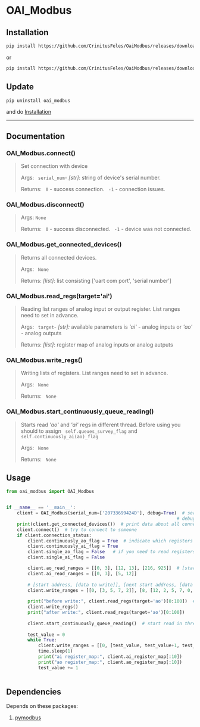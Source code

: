 # OAI_Modbus

## Installation
```sh
pip install https://github.com/CrinitusFeles/OaiModbus/releases/download/v.1.1/OAI_ModBus-0.1.1-py3-none-any.whl
```
or
```sh
pip install https://github.com/CrinitusFeles/OaiModbus/releases/download/v.1.1/OAI_ModBus-0.1.1.tar.gz
```
## Update 
```sh
pip uninstall oai_modbus
```
and do [Installation](#Installation)

---

## Documentation
### OAI_Modbus.connect()
> Set connection with device
>
>Args:
>  ``` serial_num```- *[str]*: string of device's serial number.
>
>Returns:
>  ``` 0``` - success connection.
> ``` -1``` - connection issues.

### OAI_Modbus.disconnect()
>  
>Args:
>  ```None```
>
>Returns:
>  ``` 0``` - success disconnected.
> ``` -1``` - device was not connected.

### OAI_Modbus.get_connected_devices()
> Returns all connected devices.
>
>Args:
>  ``` None```
>
>Returns:
>  *[list]*: list consisting ['uart com port', 'serial number']

### OAI_Modbus.read_regs(target='ai')
>Reading list ranges of analog input or output register. List ranges need to set in advance.
>
>Args:
>  ``` target```- *[str]:* available parameters is *'ai'* - analog inputs or *'ao'* - analog outputs  
>
>Returns:
>  *[list]*: register map of analog inputs or analog autputs 

### OAI_Modbus.write_regs()
>Writing lists of registers. List ranges need to set in advance.
>
>Args:
>  ``` None```
>
>Returns:
>  ``` None```

### OAI_Modbus.start_continuously_queue_reading()
>Starts read *'ao'* and *'ai'* regs in different thread. Before using you should to assign ``` self.queues_survey_flag``` and ``` self.continuously_ai(ao)_flag ```
>
>Args:
>  ``` None```
>
>Returns:
>  ``` None```

## Usage
```py 
from oai_modbus import OAI_Modbus


if __name__ == '__main__':
    client = OAI_Modbus(serial_num=['20733699424D'], debug=True)  # serial_num - rewrites list of serial numbers devices 
                                                                # debug - flag for print debug information
    print(client.get_connected_devices())  # print data about all connected devices
    client.connect()  # try to connect to someone
    if client.connection_status:  
        client.continuously_ao_flag = True  # indicate which registers we will read in thread (ai/ao) 
        client.continuously_ai_flag = True
        client.single_ao_flag = False   # if you need to read registers just one time you should use this flags
        client.single_ai_flag = False

        client.ao_read_ranges = [[0, 3], [12, 13], [216, 925]]  # [start address (included); stop address (not included)]
        client.ai_read_ranges = [[0, 3], [5, 12]] 
        
        # [start address, [data to write]], [next start address, [data to write]]
        client.write_ranges = [[0, [3, 5, 7, 2]], [8, [12, 2, 5, 7, 0, 1, 5, 7, 889, 33, 332, 2, 4, 5]]]  
        
        print("before write:", client.read_regs(target='ao')[0:100])  # you can write only in analog outputs registers
        client.write_regs()
        print("after write:", client.read_regs(target='ao')[0:100])   
        
        client.start_continuously_queue_reading()  # start read in thread 
        
        test_value = 0
        while True:
            client.write_ranges = [[0, [test_value, test_value+1, test_value+2]], [8, [test_value+3, test_value+4]]]
            time.sleep(1)
            print("ai register_map:", client.ai_register_map[:10])
            print("ao register_map:", client.ao_register_map[:10])
            test_value += 1
    
```

## Dependencies
Depends on these packages:
1. [pymodbus](https://pymodbus.readthedocs.io/en/latest/)
